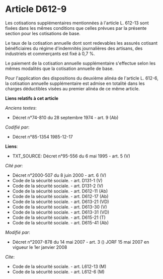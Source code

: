 # Article D612-9

Les cotisations supplémentaires mentionnées à l'article L. 612-13 sont fixées dans les mêmes conditions que celles prévues
par la présente section pour les cotisations de base. 

Le taux de la cotisation annuelle dont sont redevables les assurés cotisant bénéficiaires du régime d'indemnités journalières
des artisans, des industriels et commerçants est fixé à 0,7 %.

Le paiement de la cotisation annuelle supplémentaire s'effectue selon les mêmes modalités que la cotisation annuelle de base.

Pour l'application des dispositions du deuxième alinéa de l'article L. 612-6, la cotisation annuelle supplémentaire est
admise en totalité dans les charges déductibles visées au premier alinéa de ce même article.

**Liens relatifs à cet article**

_Anciens textes_:

  - Décret n°74-810 du 28 septembre 1974 - art. 9 (Ab)

_Codifié par_:

  - Décret n°85-1354 1985-12-17

**Liens**:

  - TXT_SOURCE: Décret n°95-556 du 6 mai 1995 - art. 5 (V)

_Cité par_:

  - Décret n°2000-507 du 8 juin 2000 - art. 6 (V)
  - Code de la sécurité sociale. - art. D131-1 (V)
  - Code de la sécurité sociale. - art. D131-2 (V)
  - Code de la sécurité sociale. - art. D612-11 (Ab)
  - Code de la sécurité sociale. - art. D612-17 (Ab)
  - Code de la sécurité sociale. - art. D613-21 (VD)
  - Code de la sécurité sociale. - art. D613-30 (V)
  - Code de la sécurité sociale. - art. D613-31 (VD)
  - Code de la sécurité sociale. - art. D615-21 (T)
  - Code de la sécurité sociale. - art. D615-41 (Ab)

_Modifié par_:

  - Décret n°2007-878 du 14 mai 2007 - art. 3 () JORF 15 mai 2007 en vigueur le 1er janvier 2008

_Cite_:

  - Code de la sécurité sociale. - art. L612-13 (M)
  - Code de la sécurité sociale. - art. L612-6 (M)
